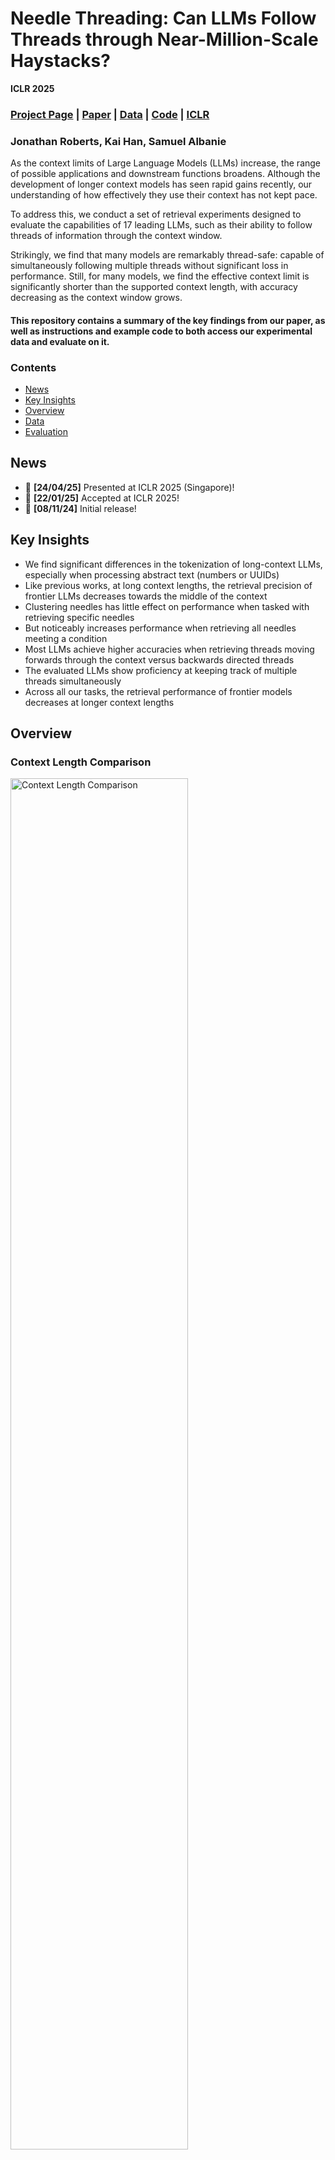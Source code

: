 # Needle Threading: Can LLMs Follow Threads through Near-Million-Scale Haystacks?

**ICLR 2025**

### [Project Page](https://needle-threading.github.io) | [Paper](https://arxiv.org/abs/2411.05000) | [Data](https://huggingface.co/datasets/jonathan-roberts1/needle-threading) | [Code](https://github.com/jonathan-roberts1/needle-threading/) | [ICLR](https://iclr.cc/virtual/2025/poster/27857)

### Jonathan Roberts, Kai Han, Samuel Albanie

As the context limits of Large Language Models (LLMs) increase, the range of possible applications and downstream functions broadens. Although the development of longer context models has seen rapid gains recently, our understanding of how effectively they use their context has not kept pace. 

To address this, we conduct a set of retrieval experiments designed to evaluate the capabilities of 17 leading LLMs, such as their ability to follow threads of information through the context window. 

Strikingly, we find that many models are remarkably thread-safe: capable of simultaneously following multiple threads without significant loss in performance. Still, for many models, we find the effective context limit is significantly shorter than the supported context length, with accuracy decreasing as the context window grows.

#### This repository contains a summary of the key findings from our paper, as well as instructions and example code to both access our experimental data and evaluate on it.
### Contents
  - [News](#news)
  - [Key Insights](#key-insights)
  - [Overview](#overview)
  - [Data](#data)
  - [Evaluation](#evaluation)

## News
- 🎉 **[24/04/25]** Presented at ICLR 2025 (Singapore)!
- 🎉 **[22/01/25]** Accepted at ICLR 2025!
- 🎉 **[08/11/24]** Initial release!

## Key Insights
- We find significant differences in the tokenization of long-context LLMs, especially when processing abstract text (numbers or UUIDs)
- Like previous works, at long context lengths, the retrieval precision of frontier LLMs decreases towards the middle of the context
- Clustering needles has little effect on performance when tasked with retrieving specific needles
- But noticeably increases performance when retrieving all needles meeting a condition
- Most LLMs achieve higher accuracies when retrieving threads moving forwards through the context versus backwards directed threads
- The evaluated LLMs show proficiency at keeping track of multiple threads simultaneously
- Across all our tasks, the retrieval performance of frontier models decreases at longer context lengths

## Overview

### Context Length Comparison
<img src="images/context_length_comparison_llama_essay.png" alt="Context Length Comparison" width="75%" />

### Tasks
<img src="images/schematic.png" alt="Tasks" width="75%" />

### Frontier models are remarkably thread-safe
<img src="images/thread_safe.png" alt="Frontier models are remarkably thread-safe" width="75%" />

### Aggregated Results
<img src="images/table.png" alt="Aggregated Results" width="75%" />

### Effective Context Length
**Single Needle** left, **Multiple Needles** right
<div style="display: flex; justify-content: space-between;">
    <img src="images/single_needle_contours.png" alt="Single Needle Contours" width="49%" />
    <img src="images/multi_needle_contour.png" alt="Multi Needle Contour" width="49%" />
</div>


## Data

Our experimental data can be accessed either using the HuggingFace datasets library or by manual download.

### Option 1: HuggingFace datasets
```python
from datasets import load_dataset

# task splits can be downloaded separately:
# splits = ['Single_Needle', 'Multi_Needle', 'Conditional_Needle', 'Single_Thread', 'Multi_Thread']
single_needle_dataset = load_dataset("jonathan-roberts1/needle-threading", split='Single_Needle')

"""
Dataset({
    features: ['id', 'haystack', 'keys', 'values', 'question', 'context_length', 'num_kv_pairs',
    'repeat_number', 'needle_depth', 'num_needles', 'needle_placement', 'conditional_character',
    'thread_length', 'thread_direction', 'num_threads'],
    num_rows: 660
})
Note the units of context_length are number of characters.
"""

# query individual questions
single_needle_dataset[5] # e.g., the 6th element
"""
{'id': 5, 'haystack': '{"e3e70682-c209-4cac-629f-6fbed82c07cd": "f728b4fa-4248-5e3a-0a5d-2f346baa9455",
"eb1...": "964a870c-7c87-9b74-1d87-8f9f9cdf5a86"}', 'keys': '247a8333-f7b0-b7d2-cda8-056c3d15eef7',
'values': '1759edc3-72ae-2244-8b01-63c1cd9d2b7d', 'question': 'Extract the value corresponding to
the specified key in the JSON object. Key: "247a83...-cda8-056c3d15eef7"\n Corresponding value: ',
'context_length': 2000, 'num_kv_pairs': 25, 'repeat_number': 0, 'needle_depth': '50', 'num_needles': 1,
'needle_placement': 'depthwise', 'conditional_character': 'N/A', 'thread_length': 1,
'thread_direction': 'N/A', 'num_threads': 0}
"""
```


### Option 2: Manual download

Directly downloading image files and question data from the needle-threading HuggingFace repository into the ```data``` directory in this repo.
```
cd data
wget "https://huggingface.co/datasets/jonathan-roberts1/needle-threading/resolve/main/json_data.zip?download=true" -O json_data.zip
unzip json_data.zip && rm json_data.zip
```
#### Expected structure
```
├── data
    ├── json_data
        ├── Single_Needle.json
        ├── Multiple_Needles.json
        ├── Conditional_Needles.json
        ├── Single_Threads.json
        ├── Multi_Threads.json
```

Note: ```data_json/``` needs to be downloaded.


## Evaluation

### Single Needle example inference using Gemini 1.5 Flash
```python
from datasets import load_dataset
import vertexai
from vertexai.preview.generative_models import GenerativeModel
from tqdm import tqdm
import pandas as pd
from ast import literal_eval

project_id = "YOUR_PROJECT_ID"
region = "REGION" # eg "us-central1"
model_name = "gemini-1.5-flash-preview-0514"

dataset = load_dataset("jonathan-roberts1/needle-threading", 
    split="Single_Needle") # optional: set cache_dir="PATH/TO/MY/CACHE/DIR"

# dataframe to store results
output_df = pd.DataFrame(columns=["Question_ID", "Output", "Answer", "Correct?"])

# Initialise generative multimodal model
vertexai.init(project=project_id, location=region)
generative_multimodal_model = GenerativeModel(model_name)
config = {
        "max_output_tokens": 100,
        "temperature": 0,
        "top_k": 1
    }

# Iterate over questions
for idx, item in tqdm(enumerate(dataset)):

    question = item['question']
    haystack = item['haystack']
    # see our paper the specific prompt structure we use
    prompt = haystack + '\n' + question
    model_response = generative_multimodal_model.generate_content(contents=prompt,
                                                            generation_config=config).text
    model_response.strip()
    model_response = literal_eval(model_response)

    answer = item['values']

    # evaluate answer
    model_answer = model_response[0:len(str(answer))]
    correct = model_answer == str(answer)

    # store results
    results_row = {"Question_ID": item['id'], "Output": model_response,
                    "Answer": answer, "Correct?": correct}
    output_df = pd.concat([output_df, pd.DataFrame([results_row])], ignore_index=True)

    # save output
    #output_df.to_csv("PATH/TO/SAVE/DIR", index=False)

# compute accuracy
accuracy = output_df["Correct?"].mean()
    
print(f"{model_name} Single_Needle: {100 * accuracy:.2f}%")
```

## Citation
If you found our work useful in your own research, please consider citing our paper:
```latex
@article{roberts2024needle,
  title={Needle Threading: Can LLMs Follow Threads through Near-Million-Scale Haystacks?},
  author={Roberts, Jonathan and Han, Kai and Albanie, Samuel},
  journal={arXiv preprint arXiv:2411.05000},
  year={2024}
}
```










